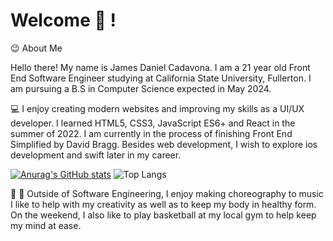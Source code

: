 # Welcome :wave: !

:wink: About Me

Hello there! My name is James Daniel Cadavona. I am a 21 year old Front End Software Engineer studying at California State University, Fullerton. I am pursuing a B.S in Computer Science expected in May 2024.

:computer: I enjoy creating modern websites and improving my skills as a UI/UX developer. I learned HTML5, CSS3, JavaScript ES6+ and React in the summer of 2022. I am currently in the process of finishing Front End Simplified by David Bragg. Besides web development, I wish to explore ios development and swift later in my career.

[![Anurag's GitHub stats](https://github-readme-stats.vercel.app/api?username=Jameboyyy)](https://github.com/anuraghazra/github-readme-stats) ![Top Langs](https://github-readme-stats.vercel.app/api/top-langs/?username=Jameboyyy)

:dancers: :basketball: Outside of Software Engineering, I enjoy making choreography to music I like to help with my creativity as well as to keep my body in healthy form. On the weekend, I also like to play basketball at my local gym to help keep my mind at ease.
